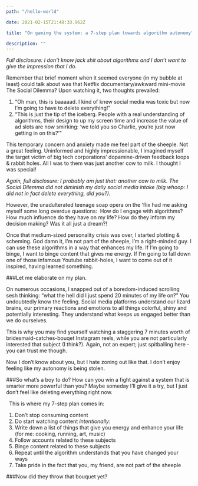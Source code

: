 ```yaml
---
path: "/hello-world"

date: 2021-02-15T21:48:33.962Z

title: "On gaming the system: a 7-step plan towards algorithm autonomy"

description: ""
---
```



*Full disclosure: I don’t know jack shit about algorithms and I don’t want to give the impression that I do.*

Remember that brief moment when it seemed everyone (in my bubble at least) could talk about was that Netflix documentary/awkward mini-movie The Social Dilemma? Upon watching it, two thoughts prevailed:

1. “Oh man, this is baaaaad. I kind of knew social media was toxic but now I’m going to have to delete everything!” 
1. “This is just the tip of the iceberg. People with a real understanding of algorithms, their design to up my screen time and increase the value of ad slots are now smirking: ‘we told you so Charlie, you’re just now getting in on this?’” 

This temporary concern and anxiety made me feel part of the sheeple. Not a great feeling. Uninformed and highly impressionable, I imagined myself the target victim of big tech corporations’ dopamine-driven feedback loops & rabbit holes. All I was to them was just another cow to milk. I thought I was special!

*Again, full disclosure: I probably am just that: another cow to milk. The Social Dilemma did not diminish my daily social media intake (big whoop: I did not in fact delete everything, did you?).*

However, the unadulterated teenage soap opera on the ‘flix had me asking myself some long overdue questions:  How do I engage with algorithms? 
How much influence do they have on my life? 
How do they inform my decision making? 
Was it all just a dream?!

Once that medium-sized personality crisis was over, I started plotting & scheming. God damn it, I’m not part of the sheeple, I’m a right-minded guy. I can use these algorithms in a way that enhances my life. If I’m going to binge, I want to binge content that gives me energy. If I’m going to fall down one of those infamous Youtube rabbit-holes, I want to come out of it inspired, having learned something. 

###Let me elaborate on my plan.

On numerous occasions, I snapped out of a boredom-induced scrolling sesh thinking: “what the hell did I just spend 20 minutes of my life on?” You undoubtedly know the feeling. Social media platforms understand our lizard brains, our primary reactions and emotions to all things colorful, shiny and potentially interesting. They understand what keeps us engaged better than we do ourselves. 

This is why you may find yourself watching a staggering 7 minutes worth of bridesmaid-catches-bouqet Instagram reels, while you are not particularly interested that subject (I think?). Again, not an expert; just spitballing here - you can trust me though. 

Now I don’t know about you, but I hate zoning out like that. I don’t enjoy feeling like my autonomy is being stolen. 

###So what’s a boy to do? 
How can you win a fight against a system that is smarter more powerful than you? Maybe someday I’ll give it a try, but I just don’t feel like deleting everything right now. 

  This is where my 7-step plan comes in:

1. Don’t stop consuming content
2. Do start watching content *intentionally*:
3. Write down a list of things that give you energy and enhance your life (for me: cooking, running, art, music)
4. Follow accounts related to these subjects
5. Binge content related to these subjects
6. Repeat until the algorithm understands that you have changed your ways
7. Take pride in the fact that you, my friend, are not part of the sheeple

###Now did they throw that bouquet yet? 
